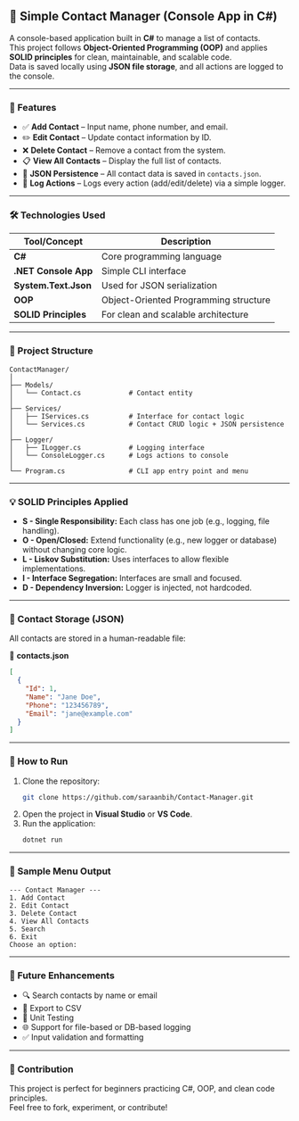 ## 📇 Simple Contact Manager (Console App in C#)

A console-based application built in **C#** to manage a list of contacts.  
This project follows **Object-Oriented Programming (OOP)** and applies **SOLID principles** for clean, maintainable, and scalable code.  
Data is saved locally using **JSON file storage**, and all actions are logged to the console.

---

### 📌 Features

- ✅ **Add Contact** – Input name, phone number, and email.
- ✏️ **Edit Contact** – Update contact information by ID.
- ❌ **Delete Contact** – Remove a contact from the system.
- 📋 **View All Contacts** – Display the full list of contacts.
- 💾 **JSON Persistence** – All contact data is saved in `contacts.json`.
- 🧾 **Log Actions** – Logs every action (add/edit/delete) via a simple logger.

---

### 🛠 Technologies Used

| Tool/Concept        | Description                            |
|---------------------|----------------------------------------|
| **C#**              | Core programming language              |
| **.NET Console App**| Simple CLI interface                   |
| **System.Text.Json**| Used for JSON serialization            |
| **OOP**             | Object-Oriented Programming structure  |
| **SOLID Principles**| For clean and scalable architecture    |

---

### 🧱 Project Structure

```
ContactManager/
│
├── Models/
│   └── Contact.cs            # Contact entity
│
├── Services/
│   ├── IServices.cs          # Interface for contact logic
│   └── Services.cs           # Contact CRUD logic + JSON persistence
│
├── Logger/
│   ├── ILogger.cs            # Logging interface
│   └── ConsoleLogger.cs      # Logs actions to console
│
└── Program.cs                # CLI app entry point and menu
```

---

### 💡 SOLID Principles Applied

- **S - Single Responsibility:** Each class has one job (e.g., logging, file handling).
- **O - Open/Closed:** Extend functionality (e.g., new logger or database) without changing core logic.
- **L - Liskov Substitution:** Uses interfaces to allow flexible implementations.
- **I - Interface Segregation:** Interfaces are small and focused.
- **D - Dependency Inversion:** Logger is injected, not hardcoded.

---

### 💾 Contact Storage (JSON)

All contacts are stored in a human-readable file:

📁 **contacts.json**
```json
[
  {
    "Id": 1,
    "Name": "Jane Doe",
    "Phone": "123456789",
    "Email": "jane@example.com"
  }
]
```

---

### 🚀 How to Run

1. Clone the repository:
   ```bash
   git clone https://github.com/saraanbih/Contact-Manager.git
   ```
2. Open the project in **Visual Studio** or **VS Code**.
3. Run the application:
   ```bash
   dotnet run
   ```

---

### 📸 Sample Menu Output

```
--- Contact Manager ---
1. Add Contact
2. Edit Contact
3. Delete Contact
4. View All Contacts
5. Search
6. Exit
Choose an option:
```

---

### 🔮 Future Enhancements

- 🔍 Search contacts by name or email  
- 📂 Export to CSV  
- 🧪 Unit Testing  
- 🌐 Support for file-based or DB-based logging  
- ✅ Input validation and formatting

---

### 🤝 Contribution

This project is perfect for beginners practicing C#, OOP, and clean code principles.  
Feel free to fork, experiment, or contribute!
